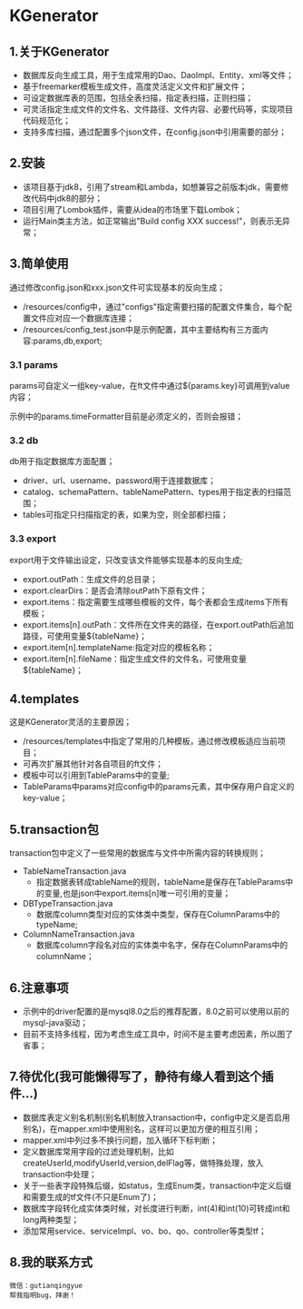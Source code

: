 # KGenerator

## 1.关于KGenerator
- 数据库反向生成工具，用于生成常用的Dao、DaoImpl、Entity、xml等文件；
- 基于freemarker模板生成文件，高度灵活定义文件和扩展文件；
- 可设定数据库表的范围，包括全表扫描，指定表扫描，正则扫描；
- 可灵活指定生成文件的文件名、文件路径、文件内容、必要代码等，实现项目代码规范化；
- 支持多库扫描，通过配置多个json文件，在config.json中引用需要的部分；
    
## 2.安装
- 该项目基于jdk8，引用了stream和Lambda，如想兼容之前版本jdk，需要修改代码中jdk8的部分；
- 项目引用了Lombok插件，需要从idea的市场里下载Lombok；
- 运行Main类主方法，如正常输出"Build config XXX success!"，则表示无异常；
    
## 3.简单使用
通过修改config.json和xxx.json文件可实现基本的反向生成；
- /resources/config中，通过"configs"指定需要扫描的配置文件集合，每个配置文件应对应一个数据库连接；
- /resources/config_test.json中是示例配置，其中主要结构有三方面内容:params,db,export;
    
### 3.1 params
params可自定义一组key-value，在ft文件中通过${params.key}可调用到value内容；

示例中的params.timeFormatter目前是必须定义的，否则会报错；
    
### 3.2 db
db用于指定数据库方面配置；
- driver、url、username、password用于连接数据库；
- catalog、schemaPattern、tableNamePattern、types用于指定表的扫描范围；
- tables可指定只扫描指定的表，如果为空，则全部都扫描；
    
### 3.3 export
export用于文件输出设定，只改变该文件能够实现基本的反向生成;
- export.outPath：生成文件的总目录；
- export.clearDirs：是否会清除outPath下原有文件；
- export.items：指定需要生成哪些模板的文件，每个表都会生成items下所有模板；
- export.items[n].outPath：文件所在文件夹的路径，在export.outPath后追加路径，可使用变量${tableName}；
- export.item[n].templateName:指定对应的模板名称；
- export.item[n].fileName：指定生成文件的文件名，可使用变量${tableName}；
    
## 4.templates
这是KGenerator灵活的主要原因；
- /resources/templates中指定了常用的几种模板，通过修改模板适应当前项目；
- 可再次扩展其他针对各自项目的ft文件；
- 模板中可以引用到TableParams中的变量;
- TableParams中params对应config中的params元素，其中保存用户自定义的key-value；
    
## 5.transaction包
transaction包中定义了一些常用的数据库与文件中所需内容的转换规则；

- TableNameTransaction.java 
    - 指定数据表转成tableName的规则，tableName是保存在TableParams中的变量,也是json中export.items[n]唯一可引用的变量；
- DBTypeTransaction.java
    - 数据库column类型对应的实体类中类型，保存在ColumnParams中的typeName;
- ColumnNameTransaction.java
    - 数据库column字段名对应的实体类中名字，保存在ColumnParams中的columnName；
    
## 6.注意事项
- 示例中的driver配置的是mysql8.0之后的推荐配置，8.0之前可以使用以前的mysql-java驱动；
- 目前不支持多线程，因为考虑生成工具中，时间不是主要考虑因素，所以图了省事；

## 7.待优化(我可能懒得写了，静待有缘人看到这个插件...)
- 数据库表定义别名机制(别名机制放入transaction中，config中定义是否启用别名)，在mapper.xml中使用别名，这样可以更加方便的相互引用；
- mapper.xml中列过多不换行问题，加入循环下标判断；
- 定义数据库常用字段的过滤处理机制，比如createUserId,modifyUserId,version,delFlag等，做特殊处理，放入transaction中处理；
- 关于一些表字段特殊后缀，如status，生成Enum类，transaction中定义后缀和需要生成的tf文件(不只是Enum了)；
- 数据库字段转化成实体类时候，对长度进行判断，int(4)和int(10)可转成int和long两种类型；
- 添加常用service、serviceImpl、vo、bo、qo、controller等类型tf；

## 8.我的联系方式
    微信：gutianqingyue 
    帮我指明bug，拜谢！